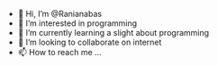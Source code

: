 - 👋 Hi, I’m @Ranianabas
- 👀 I’m interested in programming
- 🌱 I’m currently learning a slight about programming
- 💞️ I’m looking to collaborate on internet
- 📫 How to reach me ...

<!---
Ranianabas/Ranianabas is a ✨ special ✨ repository because its `README.md` (this file) appears on your GitHub profile.
You can click the Preview link to take a look at your changes.
--->
